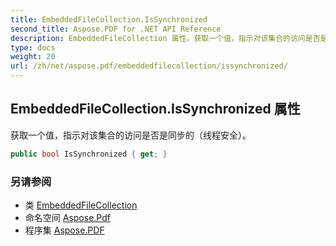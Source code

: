```yaml
---
title: EmbeddedFileCollection.IsSynchronized
second_title: Aspose.PDF for .NET API Reference
description: EmbeddedFileCollection 属性。获取一个值，指示对该集合的访问是否是同步的（线程安全）。
type: docs
weight: 20
url: /zh/net/aspose.pdf/embeddedfilecollection/issynchronized/
---
```

## EmbeddedFileCollection.IsSynchronized 属性

获取一个值，指示对该集合的访问是否是同步的（线程安全）。

```csharp
public bool IsSynchronized { get; }
```

### 另请参阅

* 类 [EmbeddedFileCollection](../)
* 命名空间 [Aspose.Pdf](../../../aspose.pdf/)
* 程序集 [Aspose.PDF](../../../)